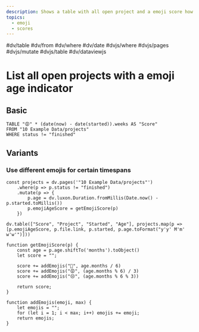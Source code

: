 ```yaml
---
description: Shows a table with all open project and a emoji score how long these projects are already open
topics:
  - emoji 
  - scores
---
```

#dv/table #dv/from #dv/where #dv/date #dvjs/where #dvjs/pages #dvjs/mutate #dvjs/table #dv/dataviewjs 

# List all open projects with a emoji age indicator

## Basic 

```dataview
TABLE "😡" * (date(now) - date(started)).weeks AS "Score"
FROM "10 Example Data/projects"
WHERE status != "finished"
```

## Variants

### Use different emojis for certain timespans

```dataviewjs
const projects = dv.pages('"10 Example Data/projects"')
	.where(p => p.status != "finished")
	.mutate(p => {
		p.age = dv.luxon.Duration.fromMillis(Date.now() - p.started.toMillis())
		p.emojiAgeScore = getEmojiScore(p)
	})

dv.table(["Score", "Project", "Started", "Age"], projects.map(p => [p.emojiAgeScore, p.file.link, p.started, p.age.toFormat("y'y' M'm' w'w'")]))

function getEmojiScore(p) {
	const age = p.age.shiftTo('months').toObject()
	let score = "";
	
	score += addEmojis("👿", age.months / 6)  
	score += addEmojis("😡", (age.months % 6) / 3)
	score += addEmojis("😒", (age.months % 6 % 3)) 

	return score;
}

function addEmojis(emoji, max) {
	let emojis = "";
	for (let i = 1; i < max; i++) emojis += emoji;
	return emojis;
}

```